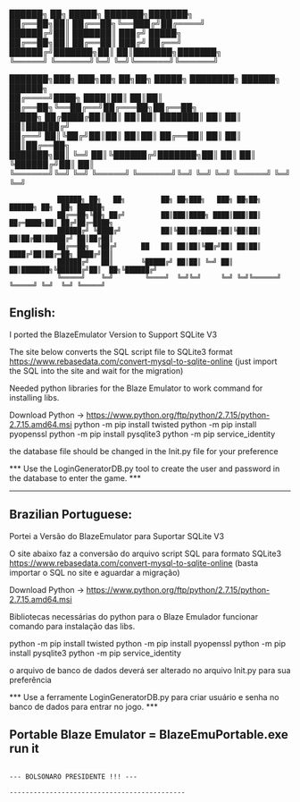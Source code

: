 
██████╗ ██╗      █████╗ ███████╗███████╗                                                          
██╔══██╗██║     ██╔══██╗╚══███╔╝██╔════╝                                                          
██████╔╝██║     ███████║  ███╔╝ █████╗                                                            
██╔══██╗██║     ██╔══██║ ███╔╝  ██╔══╝                                                            
██████╔╝███████╗██║  ██║███████╗███████╗                                                          
╚═════╝ ╚══════╝╚═╝  ╚═╝╚══════╝╚══════╝                                                          
                                                                                                  
███████╗███╗   ███╗██╗   ██╗██╗      █████╗ ████████╗ ██████╗ ██████╗                             
██╔════╝████╗ ████║██║   ██║██║     ██╔══██╗╚══██╔══╝██╔═══██╗██╔══██╗                            
█████╗  ██╔████╔██║██║   ██║██║     ███████║   ██║   ██║   ██║██████╔╝                            
██╔══╝  ██║╚██╔╝██║██║   ██║██║     ██╔══██║   ██║   ██║   ██║██╔══██╗                            
███████╗██║ ╚═╝ ██║╚██████╔╝███████╗██║  ██║   ██║   ╚██████╔╝██║  ██║                            
╚══════╝╚═╝     ╚═╝ ╚═════╝ ╚══════╝╚═╝  ╚═╝   ╚═╝    ╚═════╝ ╚═╝  ╚═╝                            
                                                                                                  
                ██████╗ ██╗   ██╗         ██╗ ██╗███╗   ███╗ ██╗██╗      ██████╗ ██╗  ██╗ ██████╗ 
                ██╔══██╗╚██╗ ██╔╝         ██║███║████╗ ████║███║██║     ██╔═████╗██║ ██╔╝██╔═████╗
                ██████╔╝ ╚████╔╝          ██║╚██║██╔████╔██║╚██║██║     ██║██╔██║█████╔╝ ██║██╔██║
                ██╔══██╗  ╚██╔╝      ██   ██║ ██║██║╚██╔╝██║ ██║██║     ████╔╝██║██╔═██╗ ████╔╝██║
                ██████╔╝   ██║       ╚█████╔╝ ██║██║ ╚═╝ ██║ ██║███████╗╚██████╔╝██║  ██╗╚██████╔╝
                ╚═════╝    ╚═╝        ╚════╝  ╚═╝╚═╝     ╚═╝ ╚═╝╚══════╝ ╚═════╝ ╚═╝  ╚═╝ ╚═════╝ 
                                                                                                  

                                                             



English:
---------------------
I ported the BlazeEmulator Version to Support SQLite V3

The site below converts the SQL script file to SQLite3 format
https://www.rebasedata.com/convert-mysql-to-sqlite-online (just import the SQL into the site and wait for the migration)

Needed python libraries for the Blaze Emulator to work
command for installing libs.

Download Python -> https://www.python.org/ftp/python/2.7.15/python-2.7.15.amd64.msi
python -m pip install twisted
python -m pip install pyopenssl
python -m pip install pysqlite3
python -m pip service_identity

the database file should be changed in the Init.py file for your preference

*** Use the LoginGeneratorDB.py tool to create the user and password in the database to enter the game. ***

-----------------------------------------------------------------------------------------------------------------------------------

Brazilian Portuguese:
----------------------
Portei a Versão do BlazeEmulator para Suportar SQLite V3

O site abaixo faz a conversão do arquivo script SQL para formato SQLite3
https://www.rebasedata.com/convert-mysql-to-sqlite-online (basta importar o SQL no site e aguardar a migração)

Download Python -> https://www.python.org/ftp/python/2.7.15/python-2.7.15.amd64.msi

Bibliotecas necessárias do python para o Blaze Emulador funcionar
comando para instalação das libs.

python -m pip install twisted
python -m pip install pyopenssl
python -m pip install pysqlite3
python -m pip service_identity


o arquivo de banco de dados deverá ser alterado no arquivo Init.py para sua preferência

*** Use a ferramente LoginGeneratorDB.py para criar usuário e senha no banco de dados para entrar no jogo. ***

Portable Blaze Emulator = BlazeEmuPortable.exe  run it
--------------------------------------------------------------------------------------------------------------------------------
																						--- BOLSONARO PRESIDENTE !!! ---
																					   --------------------------------------------
